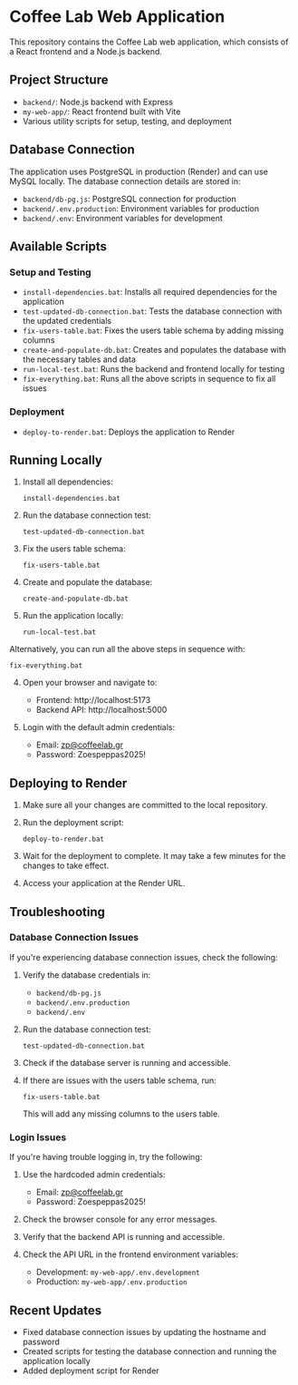 # Coffee Lab Web Application

This repository contains the Coffee Lab web application, which consists of a React frontend and a Node.js backend.

## Project Structure

- `backend/`: Node.js backend with Express
- `my-web-app/`: React frontend built with Vite
- Various utility scripts for setup, testing, and deployment

## Database Connection

The application uses PostgreSQL in production (Render) and can use MySQL locally. The database connection details are stored in:

- `backend/db-pg.js`: PostgreSQL connection for production
- `backend/.env.production`: Environment variables for production
- `backend/.env`: Environment variables for development

## Available Scripts

### Setup and Testing

- `install-dependencies.bat`: Installs all required dependencies for the application
- `test-updated-db-connection.bat`: Tests the database connection with the updated credentials
- `fix-users-table.bat`: Fixes the users table schema by adding missing columns
- `create-and-populate-db.bat`: Creates and populates the database with the necessary tables and data
- `run-local-test.bat`: Runs the backend and frontend locally for testing
- `fix-everything.bat`: Runs all the above scripts in sequence to fix all issues

### Deployment

- `deploy-to-render.bat`: Deploys the application to Render

## Running Locally

1. Install all dependencies:
   ```
   install-dependencies.bat
   ```

2. Run the database connection test:
   ```
   test-updated-db-connection.bat
   ```

3. Fix the users table schema:
   ```
   fix-users-table.bat
   ```

4. Create and populate the database:
   ```
   create-and-populate-db.bat
   ```

5. Run the application locally:
   ```
   run-local-test.bat
   ```

Alternatively, you can run all the above steps in sequence with:
```
fix-everything.bat
```

4. Open your browser and navigate to:
   - Frontend: http://localhost:5173
   - Backend API: http://localhost:5000

5. Login with the default admin credentials:
   - Email: zp@coffeelab.gr
   - Password: Zoespeppas2025!

## Deploying to Render

1. Make sure all your changes are committed to the local repository.

2. Run the deployment script:
   ```
   deploy-to-render.bat
   ```

3. Wait for the deployment to complete. It may take a few minutes for the changes to take effect.

4. Access your application at the Render URL.

## Troubleshooting

### Database Connection Issues

If you're experiencing database connection issues, check the following:

1. Verify the database credentials in:
   - `backend/db-pg.js`
   - `backend/.env.production`
   - `backend/.env`

2. Run the database connection test:
   ```
   test-updated-db-connection.bat
   ```

3. Check if the database server is running and accessible.

4. If there are issues with the users table schema, run:
   ```
   fix-users-table.bat
   ```
   This will add any missing columns to the users table.

### Login Issues

If you're having trouble logging in, try the following:

1. Use the hardcoded admin credentials:
   - Email: zp@coffeelab.gr
   - Password: Zoespeppas2025!

2. Check the browser console for any error messages.

3. Verify that the backend API is running and accessible.

4. Check the API URL in the frontend environment variables:
   - Development: `my-web-app/.env.development`
   - Production: `my-web-app/.env.production`

## Recent Updates

- Fixed database connection issues by updating the hostname and password
- Created scripts for testing the database connection and running the application locally
- Added deployment script for Render
